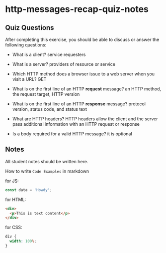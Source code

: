 # http-messages-recap-quiz-notes

## Quiz Questions

After completing this exercise, you should be able to discuss or answer the following questions:

- What is a client?
  service requesters

- What is a server?
  providers of resource or service

- Which HTTP method does a browser issue to a web server when you visit a URL?
  GET

- What is on the first line of an HTTP **request** message?
  an HTTP method, the request target, HTTP version

- What is on the first line of an HTTP **response** message?
  protocol version, status code, and status text

- What are HTTP headers?
  HTTP headers allow the client and the server pass additional information with an HTTP request or response

- Is a body required for a valid HTTP message?
  it is optional

## Notes

All student notes should be written here.

How to write `Code Examples` in markdown

for JS:

```javascript
const data = 'Howdy';
```

for HTML:

```html
<div>
  <p>This is text content</p>
</div>
```

for CSS:

```css
div {
  width: 100%;
}
```

